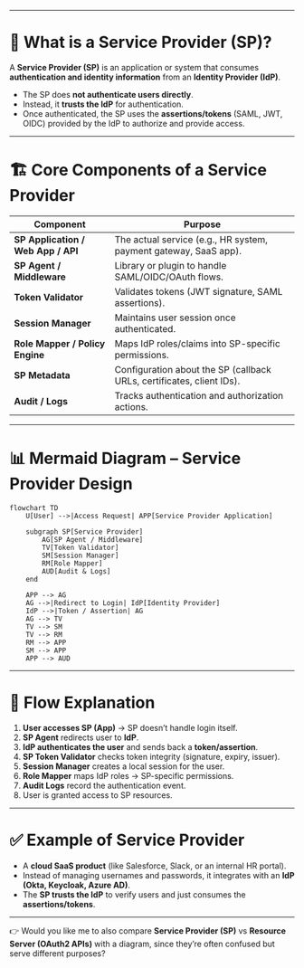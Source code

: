 
---

# 🔑 What is a Service Provider (SP)?

A **Service Provider (SP)** is an application or system that consumes **authentication and identity information** from an **Identity Provider (IdP)**.

* The SP does **not authenticate users directly**.
* Instead, it **trusts the IdP** for authentication.
* Once authenticated, the SP uses the **assertions/tokens** (SAML, JWT, OIDC) provided by the IdP to authorize and provide access.

---

# 🏗️ Core Components of a Service Provider

| Component                          | Purpose                                                               |
| ---------------------------------- | --------------------------------------------------------------------- |
| **SP Application / Web App / API** | The actual service (e.g., HR system, payment gateway, SaaS app).      |
| **SP Agent / Middleware**          | Library or plugin to handle SAML/OIDC/OAuth flows.                    |
| **Token Validator**                | Validates tokens (JWT signature, SAML assertions).                    |
| **Session Manager**                | Maintains user session once authenticated.                            |
| **Role Mapper / Policy Engine**    | Maps IdP roles/claims into SP-specific permissions.                   |
| **SP Metadata**                    | Configuration about the SP (callback URLs, certificates, client IDs). |
| **Audit / Logs**                   | Tracks authentication and authorization actions.                      |

---

# 📊 Mermaid Diagram – Service Provider Design

```mermaid
flowchart TD
    U[User] -->|Access Request| APP[Service Provider Application]

    subgraph SP[Service Provider]
        AG[SP Agent / Middleware]
        TV[Token Validator]
        SM[Session Manager]
        RM[Role Mapper]
        AUD[Audit & Logs]
    end

    APP --> AG
    AG -->|Redirect to Login| IdP[Identity Provider]
    IdP -->|Token / Assertion| AG
    AG --> TV
    TV --> SM
    TV --> RM
    RM --> APP
    SM --> APP
    APP --> AUD
```

---

# 🔎 Flow Explanation

1. **User accesses SP (App)** → SP doesn’t handle login itself.
2. **SP Agent** redirects user to **IdP**.
3. **IdP authenticates the user** and sends back a **token/assertion**.
4. **SP Token Validator** checks token integrity (signature, expiry, issuer).
5. **Session Manager** creates a local session for the user.
6. **Role Mapper** maps IdP roles → SP-specific permissions.
7. **Audit Logs** record the authentication event.
8. User is granted access to SP resources.

---

# ✅ Example of Service Provider

* A **cloud SaaS product** (like Salesforce, Slack, or an internal HR portal).
* Instead of managing usernames and passwords, it integrates with an **IdP (Okta, Keycloak, Azure AD)**.
* The **SP trusts the IdP** to verify users and just consumes the **assertions/tokens**.

---

👉 Would you like me to also compare **Service Provider (SP)** vs **Resource Server (OAuth2 APIs)** with a diagram, since they’re often confused but serve different purposes?
